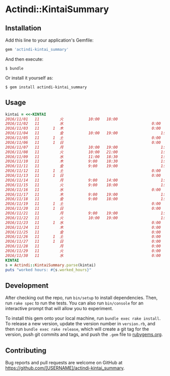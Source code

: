 # Actindi::KintaiSummary


## Installation

Add this line to your application's Gemfile:

```ruby
gem 'actindi-kintai_summary'
```

And then execute:

    $ bundle

Or install it yourself as:

    $ gem install actindi-kintai_summary

## Usage
```ruby
kintai = <<-KINTAI
2016/11/01	 11 		火			10:00	18:00						8:00	\-1.0
2016/11/02	 11 		水										0:00	有給休暇
2016/11/03	 11 	 1 	木										0:00
2016/11/04	 11 		金			10:00	19:00					1:00	8:00
2016/11/05	 11 	 1 	土										0:00
2016/11/06	 11 	 1 	日										0:00
2016/11/07	 11 		月			10:00	19:00					1:00	8:00
2016/11/08	 11 		火			10:00	21:00					1:00	10:00	\+2.0
2016/11/09	 11 		水			11:00	18:30					1:00	6:30	\-1.5
2016/11/10	 11 		木			9:00	18:30					1:00	8:30	\+0.5
2016/11/11	 11 		金			9:00	19:00					1:00	9:00	\+1.0
2016/11/12	 11 	 1 	土										0:00
2016/11/13	 11 	 1 	日										0:00
2016/11/14	 11 		月			9:00	14:00					1:00	4:00	\-4.0 早退
2016/11/15	 11 		火			9:00	18:00					1:00	8:00
2016/11/16	 11 		水										0:00	病欠 有給消化
2016/11/17	 11 		木			9:00	19:00					1:00	9:00	\+1.0
2016/11/18	 11 		金			9:00	18:00					1:00	8:00
2016/11/19	 11 	 1 	土										0:00
2016/11/20	 11 	 1 	日										0:00
2016/11/21	 11 		月			9:00	19:00					1:00	9:00	\+1.0
2016/11/22	 11 		火			10:00	19:00					1:00	8:00
2016/11/23	 11 	 1 	水										0:00
2016/11/24	 11 		木										0:00
2016/11/25	 11 		金										0:00
2016/11/26	 11 	 1 	土										0:00
2016/11/27	 11 	 1 	日										0:00
2016/11/28	 11 		月										0:00
2016/11/29	 11 		火										0:00
2016/11/30	 11 		水										0:00
KINTAI
s = Actindi::KintaiSummary.parse(kintai)
puts "worked hours: #{s.worked_hours}"

```

## Development

After checking out the repo, run `bin/setup` to install dependencies. Then, run `rake spec` to run the tests. You can also run `bin/console` for an interactive prompt that will allow you to experiment.

To install this gem onto your local machine, run `bundle exec rake install`. To release a new version, update the version number in `version.rb`, and then run `bundle exec rake release`, which will create a git tag for the version, push git commits and tags, and push the `.gem` file to [rubygems.org](https://rubygems.org).

## Contributing

Bug reports and pull requests are welcome on GitHub at https://github.com/[USERNAME]/actindi-kintai_summary.
